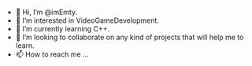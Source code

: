 - 👋 Hi, I’m @imEmty.
- 👀 I’m interested in VideoGameDevelopment.
- 🌱 I’m currently learning C++.
- 💞️ I’m looking to collaborate on any kind of projects that will help me to learn.
- 📫 How to reach me ...

<!---
imEmty/imEmty is a ✨ special ✨ repository because its `README.md` (this file) appears on your GitHub profile.
You can click the Preview link to take a look at your changes.
--->
